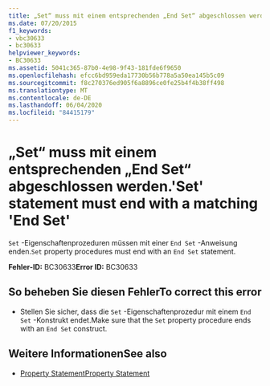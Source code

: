 ```yaml
---
title: „Set“ muss mit einem entsprechenden „End Set“ abgeschlossen werden.
ms.date: 07/20/2015
f1_keywords:
- vbc30633
- bc30633
helpviewer_keywords:
- BC30633
ms.assetid: 5041c365-87b0-4e98-9f43-181fde6f9650
ms.openlocfilehash: efcc6bd959eda17730b56b778a5a50ea145b5c09
ms.sourcegitcommit: f8c270376ed905f6a8896ce0fe25b4f4b38ff498
ms.translationtype: MT
ms.contentlocale: de-DE
ms.lasthandoff: 06/04/2020
ms.locfileid: "84415179"
---
```

# <a name="set-statement-must-end-with-a-matching-end-set"></a><span data-ttu-id="570d6-102">„Set“ muss mit einem entsprechenden „End Set“ abgeschlossen werden.</span><span class="sxs-lookup"><span data-stu-id="570d6-102">'Set' statement must end with a matching 'End Set'</span></span>
<span data-ttu-id="570d6-103">`Set` -Eigenschaftenprozeduren müssen mit einer `End Set` -Anweisung enden.</span><span class="sxs-lookup"><span data-stu-id="570d6-103">`Set` property procedures must end with an `End Set` statement.</span></span>  
  
 <span data-ttu-id="570d6-104">**Fehler-ID:** BC30633</span><span class="sxs-lookup"><span data-stu-id="570d6-104">**Error ID:** BC30633</span></span>  
  
## <a name="to-correct-this-error"></a><span data-ttu-id="570d6-105">So beheben Sie diesen Fehler</span><span class="sxs-lookup"><span data-stu-id="570d6-105">To correct this error</span></span>  
  
- <span data-ttu-id="570d6-106">Stellen Sie sicher, dass die `Set` -Eigenschaftenprozedur mit einem `End Set` -Konstrukt endet.</span><span class="sxs-lookup"><span data-stu-id="570d6-106">Make sure that the `Set` property procedure ends with an `End Set` construct.</span></span>  
  
## <a name="see-also"></a><span data-ttu-id="570d6-107">Weitere Informationen</span><span class="sxs-lookup"><span data-stu-id="570d6-107">See also</span></span>

- [<span data-ttu-id="570d6-108">Property Statement</span><span class="sxs-lookup"><span data-stu-id="570d6-108">Property Statement</span></span>](../language-reference/statements/property-statement.md)
